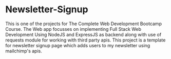 # Newsletter-Signup
This is one of the projects for The Complete Web Development Bootcamp Course.  The Web app focusses on implementing Full Stack Web Development Using NodeJS and ExpressJS as backend along with use of requests module for working with third party apis.  This project is a template for newsletter signup page which adds users to my newsletter using mailchimp's apis.
